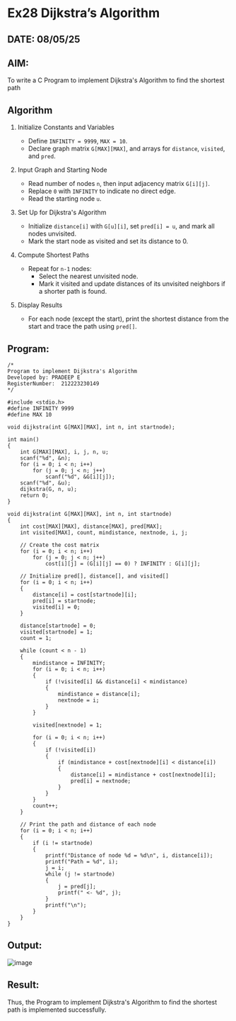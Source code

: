 # Ex28 Dijkstra’s Algorithm
## DATE: 08/05/25
## AIM:
To write a C Program to implement Dijkstra's Algorithm to find the shortest path

## Algorithm

1. Initialize Constants and Variables  
   - Define `INFINITY = 9999`, `MAX = 10`.  
   - Declare graph matrix `G[MAX][MAX]`, and arrays for `distance`, `visited`, and `pred`.

2. Input Graph and Starting Node  
   - Read number of nodes `n`, then input adjacency matrix `G[i][j]`.  
   - Replace `0` with `INFINITY` to indicate no direct edge.  
   - Read the starting node `u`.

3. Set Up for Dijkstra's Algorithm 
   - Initialize `distance[i]` with `G[u][i]`, set `pred[i] = u`, and mark all nodes unvisited.  
   - Mark the start node as visited and set its distance to 0.

4. Compute Shortest Paths 
   - Repeat for `n-1` nodes:  
     - Select the nearest unvisited node.  
     - Mark it visited and update distances of its unvisited neighbors if a shorter path is found.

5. Display Results
   - For each node (except the start), print the shortest distance from the start and trace the path using `pred[]`.


## Program:
```
/*
Program to implement Dijkstra's Algorithm 
Developed by: PRADEEP E
RegisterNumber:  212223230149
*/
```
```
#include <stdio.h>
#define INFINITY 9999
#define MAX 10

void dijkstra(int G[MAX][MAX], int n, int startnode);

int main()
{
    int G[MAX][MAX], i, j, n, u;
    scanf("%d", &n);
    for (i = 0; i < n; i++)
        for (j = 0; j < n; j++)
            scanf("%d", &G[i][j]);
    scanf("%d", &u);
    dijkstra(G, n, u);
    return 0;
}

void dijkstra(int G[MAX][MAX], int n, int startnode)
{
    int cost[MAX][MAX], distance[MAX], pred[MAX];
    int visited[MAX], count, mindistance, nextnode, i, j;

    // Create the cost matrix
    for (i = 0; i < n; i++)
        for (j = 0; j < n; j++)
            cost[i][j] = (G[i][j] == 0) ? INFINITY : G[i][j];

    // Initialize pred[], distance[], and visited[]
    for (i = 0; i < n; i++)
    {
        distance[i] = cost[startnode][i];
        pred[i] = startnode;
        visited[i] = 0;
    }

    distance[startnode] = 0;
    visited[startnode] = 1;
    count = 1;

    while (count < n - 1)
    {
        mindistance = INFINITY;
        for (i = 0; i < n; i++)
        {
            if (!visited[i] && distance[i] < mindistance)
            {
                mindistance = distance[i];
                nextnode = i;
            }
        }

        visited[nextnode] = 1;

        for (i = 0; i < n; i++)
        {
            if (!visited[i])
            {
                if (mindistance + cost[nextnode][i] < distance[i])
                {
                    distance[i] = mindistance + cost[nextnode][i];
                    pred[i] = nextnode;
                }
            }
        }
        count++;
    }

    // Print the path and distance of each node
    for (i = 0; i < n; i++)
    {
        if (i != startnode)
        {
            printf("Distance of node %d = %d\n", i, distance[i]);
            printf("Path = %d", i);
            j = i;
            while (j != startnode)
            {
                j = pred[j];
                printf(" <- %d", j);
            }
            printf("\n");
        }
    }
}
```

## Output:

![image](https://github.com/user-attachments/assets/121d86c2-a203-4174-aa9d-5389b62714ef)

## Result:
Thus, the Program to implement Dijkstra's Algorithm to find the shortest path is implemented successfully.
